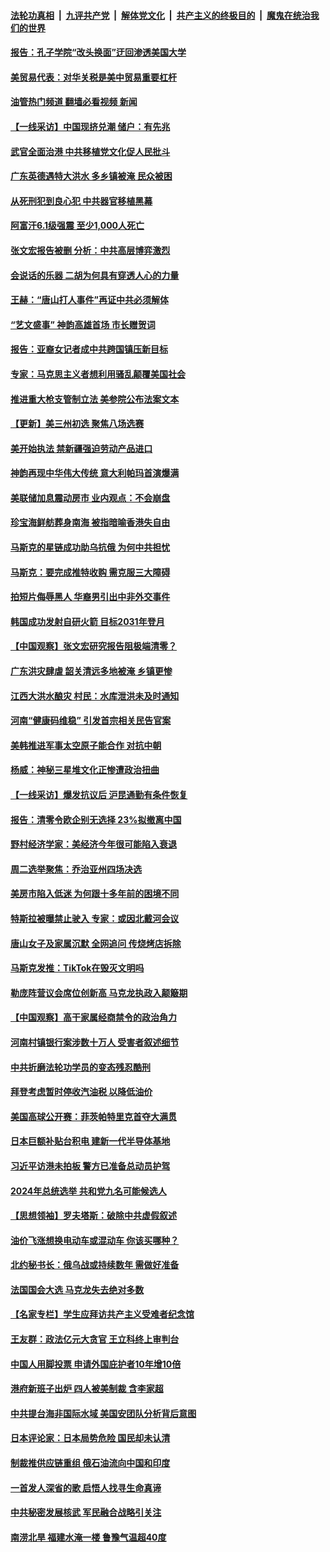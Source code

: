 ####  [法轮功真相](../../../../basic/blob/master/README.md?t=06230601) &nbsp;|&nbsp; [九评共产党](../../../../9ping.md/blob/master/README.md?t=06230601) &nbsp;|&nbsp; [解体党文化](../../../../jtdwh.md/blob/master/README.md?t=06230601)  &nbsp;|&nbsp; [共产主义的终极目的](../../../../gczydzjmd.md/blob/master/README.md?t=06230601) &nbsp;|&nbsp; [魔鬼在统治我们的世界](../../../../mgztzwmdsj.md/blob/master/README.md?t=06230601) 

#### [报告：孔子学院“改头换面”迂回渗透美国大学](../pages/nf4514/n13765285.md?t=06230601) 

#### [美贸易代表：对华关税是美中贸易重要杠杆](../pages/nf4514/n13765279.md?t=06230601) 

#### [油管热门频道 翻墙必看视频 新闻](http://45.76.130.85:81/youtube.html?06230601)

#### [【一线采访】中国现挤兑潮 储户：有先兆](../pages/nf4514/n13764350.md?t=06230601) 

#### [武官全面治港 中共移植党文化促人民批斗](../pages/nf4514/n13765259.md?t=06230601) 

#### [广东英德遇特大洪水 多乡镇被淹 民众被困](../pages/nf4514/n13765015.md?t=06230601) 

#### [从死刑犯到良心犯 中共器官移植黑幕](../pages/nf4514/n13764669.md?t=06230601) 

#### [阿富汗6.1级强震 至少1,000人死亡](../pages/nf4514/n13764950.md?t=06230601) 

#### [张文宏报告被删 分析：中共高层博弈激烈](../pages/nf4514/n13764986.md?t=06230601) 

#### [会说话的乐器 二胡为何具有穿透人心的力量](../pages/nf4514/n13751835.md?t=06230601) 

#### [王赫：“唐山打人事件”再证中共必须解体](../pages/nf4514/n13764774.md?t=06230601) 

#### [“艺文盛事” 神韵高雄首场 市长赠贺词](../pages/nf4514/n13764593.md?t=06230601) 

#### [报告：亚裔女记者成中共跨国镇压新目标](../pages/nf4514/n13764751.md?t=06230601) 

#### [专家：马克思主义者想利用骚乱颠覆美国社会](../pages/nf4514/n13764739.md?t=06230601) 

#### [推进重大枪支管制立法 美参院公布法案文本](../pages/nf4514/n13764690.md?t=06230601) 

#### [【更新】美三州初选 聚焦八场选赛](../pages/nf4514/n13764424.md?t=06230601) 

#### [美开始执法 禁新疆强迫劳动产品进口](../pages/nf4514/n13764649.md?t=06230601) 

#### [神韵再现中华伟大传统 意大利帕玛首演爆满](../pages/nf4514/n13764610.md?t=06230601) 

#### [美联储加息震动房市 业内观点：不会崩盘](../pages/nf4514/n13763887.md?t=06230601) 

#### [珍宝海鲜舫葬身南海 被指暗喻香港失自由](../pages/nf4514/n13764446.md?t=06230601) 

#### [马斯克的星链成功助乌抗俄 为何中共担忧](../pages/nf4514/n13764450.md?t=06230601) 

#### [马斯克：要完成推特收购 需克服三大障碍](../pages/nf4514/n13764417.md?t=06230601) 

#### [拍短片侮辱黑人 华裔男引出中非外交事件](../pages/nf4514/n13764421.md?t=06230601) 

#### [韩国成功发射自研火箭 目标2031年登月](../pages/nf4514/n13764069.md?t=06230601) 

#### [【中国观察】张文宏研究报告阻极端清零？](../pages/nf4514/n13764183.md?t=06230601) 

#### [广东洪灾肆虐 韶关清远多地被淹 乡镇更惨](../pages/nf4514/n13764113.md?t=06230601) 

#### [江西大洪水酿灾 村民：水库泄洪未及时通知](../pages/nf4514/n13764139.md?t=06230601) 

#### [河南“健康码维稳” 引发首宗相关民告官案](../pages/nf4514/n13764002.md?t=06230601) 

#### [美韩推进军事太空原子能合作 对抗中朝](../pages/nf4514/n13764032.md?t=06230601) 

#### [杨威：神秘三星堆文化正惨遭政治扭曲](../pages/nf4514/n13763893.md?t=06230601) 

#### [【一线采访】爆发抗议后 沪昆通勤有条件恢复](../pages/nf4514/n13763504.md?t=06230601) 

#### [报告：清零令欧企别无选择 23%拟撤离中国](../pages/nf4514/n13763687.md?t=06230601) 

#### [野村经济学家：美经济今年很可能陷入衰退](../pages/nf4514/n13763783.md?t=06230601) 

#### [周二选举聚焦：乔治亚州四场决选](../pages/nf4514/n13763596.md?t=06230601) 

#### [美房市陷入低迷 为何跟十多年前的困境不同](../pages/nf4514/n13763671.md?t=06230601) 

#### [特斯拉被曝禁止驶入 专家：或因北戴河会议](../pages/nf4514/n13763699.md?t=06230601) 

#### [唐山女子及家属沉默 全网追问 传烧烤店拆除](../pages/nf4514/n13763578.md?t=06230601) 

#### [马斯克发推：TikTok在毁灭文明吗](../pages/nf4514/n13763615.md?t=06230601) 

#### [勒庞阵营议会席位创新高 马克龙执政入颠簸期](../pages/nf4514/n13763515.md?t=06230601) 

#### [【中国观察】高干家属经商禁令的政治角力](../pages/nf4514/n13763370.md?t=06230601) 

#### [河南村镇银行案涉数十万人 受害者叙述细节](../pages/nf4514/n13763216.md?t=06230601) 

#### [中共折磨法轮功学员的变态残忍酷刑](../pages/nf4514/n13762772.md?t=06230601) 

#### [拜登考虑暂时停收汽油税 以降低油价](../pages/nf4514/n13763077.md?t=06230601) 

#### [美国高球公开赛：菲茨帕特里克首夺大满贯](../pages/nf4514/n13763104.md?t=06230601) 

#### [日本巨额补贴台积电 建新一代半导体基地](../pages/nf4514/n13763159.md?t=06230601) 

#### [习近平访港未拍板 警方已准备总动员护驾](../pages/nf4514/n13763095.md?t=06230601) 

#### [2024年总统选举 共和党九名可能候选人](../pages/nf4514/n13762867.md?t=06230601) 

#### [【思想领袖】罗夫塔斯：破除中共虚假叙述](../pages/nf4514/n13758965.md?t=06230601) 

#### [油价飞涨想换电动车或混动车 你该买哪种？](../pages/nf4514/n13745445.md?t=06230601) 

#### [北约秘书长：俄乌战或持续数年 需做好准备](../pages/nf4514/n13762971.md?t=06230601) 

#### [法国国会大选 马克龙失去绝对多数](../pages/nf4514/n13762809.md?t=06230601) 

#### [【名家专栏】学生应拜访共产主义受难者纪念馆](../pages/nf4514/n13762812.md?t=06230601) 

#### [王友群：政法亿元大贪官 王立科终上审判台](../pages/nf4514/n13762583.md?t=06230601) 

#### [中国人用脚投票 申请外国庇护者10年增10倍](../pages/nf4514/n13762790.md?t=06230601) 

#### [港府新班子出炉 四人被美制裁 含李家超](../pages/nf4514/n13762905.md?t=06230601) 

#### [中共提台海非国际水域 美国安团队分析背后意图](../pages/nf4514/n13762899.md?t=06230601) 

#### [日本评论家：日本局势危险 国民却未认清](../pages/nf4514/n13762901.md?t=06230601) 

#### [制裁推供应链重组 俄石油流向中国和印度](../pages/nf4514/n13762897.md?t=06230601) 

#### [一首发人深省的歌 启悟人找寻生命真谛](../pages/nf4514/n13757304.md?t=06230601) 

#### [中共秘密发展核武 军民融合战略引关注](../pages/nf4514/n13762850.md?t=06230601) 

#### [南涝北旱  福建水淹一楼 鲁豫气温超40度](../pages/nf4514/n13762711.md?t=06230601) 

<img src='http://gfw-breaker.win/goodnews/indexes/nf4514.md' width='0px' height='0px'/>
